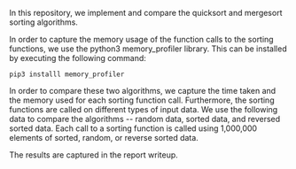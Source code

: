 In this repository, we implement and compare the quicksort and mergesort sorting algorithms.

In order to capture the memory usage of the function calls to the sorting functions, we use the python3 memory_profiler library. This can be installed by executing the following command:

```
pip3 installl memory_profiler
```

In order to compare these two algorithms, we capture the time taken and the memory used for each sorting function call. Furthermore, the sorting functions are called on different types of input data. We use the following data to compare the algorithms --  random data, sorted data, and reversed sorted data. Each call to a sorting function is called using 1,000,000 elements of sorted, random, or reverse sorted data.

The results are captured in the report writeup.